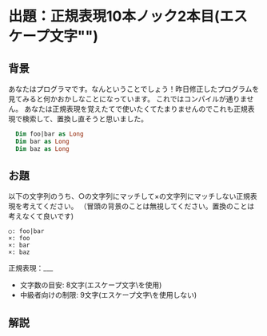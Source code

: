 # 出題：正規表現10本ノック2本目(エスケープ文字"\")

## 背景

あなたはプログラマです。なんということでしょう！昨日修正したプログラムを見てみると何かおかしなことになっています。
これではコンパイルが通りません。
あなたは正規表現を覚えたてで使いたくてたまりませんのでこれも正規表現で検索して、置換し直そうと思いました。

```vb
  Dim foo|bar as Long
  Dim bar as Long
  Dim baz as Long
```

## お題
以下の文字列のうち、○の文字列にマッチして×の文字列にマッチしない正規表現を考えてください。
（冒頭の背景のことは無視してください。置換のことは考えなくて良いです)

    ○: foo|bar
    ×: foo
    ×: bar
    ×: baz

  正規表現：___

  * 文字数の目安: 8文字(エスケープ文字\を使用)  <!-- foo\|bar -->
  * 中級者向けの制限: 9文字(エスケープ文字\を使用しない)  <!-- foo[|]bar -->

## 解説

<!--
前回のノックでメタ文字「|」には特殊な意味があることを学びました。しかし、文字「|」
にマッチさせるには「|」をそのまま使うことができません。

正規表現ではおおよそ記号類には特別な意味が含まれています。そして、\ + 記号はその記号そのものを表すルールになっています。(\ のことをエスケープ文字と言います)
-->
